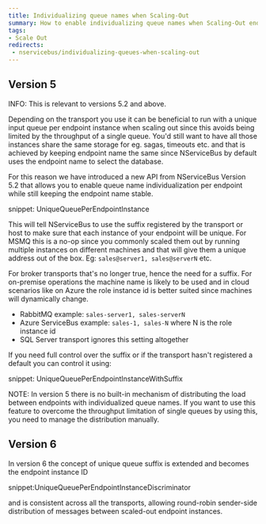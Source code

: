 ```yaml
---
title: Individualizing queue names when Scaling-Out
summary: How to enable individualizing queue names when Scaling-Out endpoints
tags:
- Scale Out
redirects:
 - nservicebus/individualizing-queues-when-scaling-out
---
```


## Version 5

INFO: This is relevant to versions 5.2 and above.

Depending on the transport you use it can be beneficial to run with a unique input queue per endpoint instance when scaling out since this avoids being limited by the throughput of a single queue. You'd still want to have all those instances share the same storage for eg. sagas, timeouts etc. and that is achieved by keeping endpoint name the same since NServiceBus by default uses the endpoint name to select the database.

For this reason we have introduced a new API from NServiceBus Version 5.2 that allows you to enable queue name individualization per endpoint while still keeping the endpoint name stable.

snippet: UniqueQueuePerEndpointInstance

This will tell NServiceBus to use the suffix registered by the transport or host to make sure that each instance of your endpoint will be unique. For MSMQ this is a no-op since you commonly scaled them out by running multiple instances on different machines and that will give them a unique address out of the box. Eg: `sales@server1, sales@serverN` etc.

For broker transports that's no longer true, hence the need for a suffix. For on-premise operations the machine name is likely to be used and in cloud scenarios like on Azure the role instance id is better suited since machines will dynamically change.

 * RabbitMQ example: `sales-server1, sales-serverN`
 * Azure ServiceBus example: `sales-1, sales-N` where N is the role instance id
 * SQL Server transport ignores this setting altogether

If you need full control over the suffix or if the transport hasn't registered a default you can control it using:

snippet: UniqueQueuePerEndpointInstanceWithSuffix

NOTE: In version 5 there is no built-in mechanism of distributing the load between endpoints with individualized queue names. If you want to use this feature to overcome the throughput limitation of single queues by using this, you need to manage the distribution manually.

## Version 6

In version 6 the concept of unique queue suffix is extended and becomes the endpoint instance ID

snippet:UniqueQueuePerEndpointInstanceDiscriminator

and is consistent across all the transports, allowing round-robin sender-side distribution of messages between scaled-out endpoint instances.